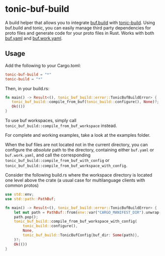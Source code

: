 # tonic-buf-build

A build helper that allows you to integrate [buf.build](https://buf.build) with [tonic-build](https://github.com/hyperium/tonic/tree/master/tonic-build).
Using buf.build and tonic, you can easily manage third party dependencies for proto files and generate code for your proto files in Rust.
Works with both [buf.yaml](https://buf.build/docs/configuration/v1/buf-yaml) and [buf.work.yaml](https://buf.build/docs/configuration/v1/buf-work-yaml).

## Usage

Add the following to your Cargo.toml:

```toml
tonic-buf-build = "*"
tonic-build = "*"
```

Then, in your build.rs:

```rust
fn main() -> Result<(), tonic_buf_build::error::TonicBufBuildError> {
   tonic_buf_build::compile_from_buf(tonic_build::configure(), None)?;
   Ok(())
}
```

To use buf workspaces, simply call `tonic_buf_build::compile_from_buf_workspace` instead.

For complete and working examples, take a look at the examples folder.

When the buf files are not located not in the current directory, you can configure the *absolute* path to the directory, containing either `buf.yaml` or `buf.work.yaml`, and call the corresponding `tonic_buf_build::compile_from_buf_with_config` or `tonic_buf_build::compile_from_buf_workspace_with_config`.

Consider the following build.rs where the workspace directory is located one level above the crate (a usual case for multilanguage clients with common protos)

```rust
use std::env;
use std::path::PathBuf;

fn main() -> Result<(), tonic_buf_build::error::TonicBufBuildError> {
    let mut path = PathBuf::from(env::var("CARGO_MANIFEST_DIR").unwrap());
    path.pop();
    tonic_buf_build::compile_from_buf_workspace_with_config(
        tonic_build::configure(),
        None,
        tonic_buf_build::TonicBufConfig{buf_dir: Some(path)},
    )?;
    Ok(())
}
```
